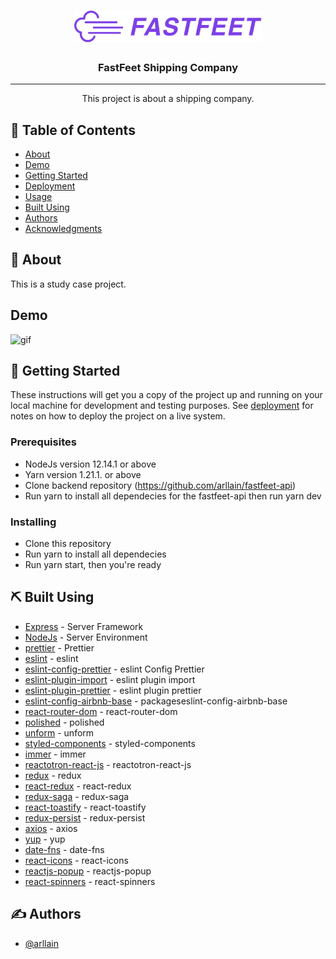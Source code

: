 <h1 align="center">
  <img alt="Fastfeet" title="Fastfeet" src=".github/logo.png" width="300px" />
</h1>

<h3 align="center">FastFeet Shipping Company</h3>

---

<p align="center"> This project is about a shipping company.
    <br>
</p>

## 📝 Table of Contents

- [About](#about)
- [Demo](#demo)
- [Getting Started](#getting_started)
- [Deployment](#deployment)
- [Usage](#usage)
- [Built Using](#built_using)
- [Authors](#authors)
- [Acknowledgments](#acknowledgement)

## 🧐 About <a name = "about"></a>

This is a study case project.

## Demo

![gif](.github/fastfeet_web.gif)

## 🏁 Getting Started <a name = "getting_started"></a>

These instructions will get you a copy of the project up and running on your local machine for development and testing purposes. See [deployment](#deployment) for notes on how to deploy the project on a live system.

### Prerequisites

- NodeJs version 12.14.1 or above
- Yarn version 1.21.1. or above
- Clone backend repository (https://github.com/arllain/fastfeet-api)
- Run yarn to install all dependecies for the fastfeet-api then run yarn dev

### Installing

- Clone this repository
- Run yarn to install all dependecies
- Run yarn start, then you're ready

## ⛏️ Built Using <a name = "built_using"></a>

- [Express](https://expressjs.com/) - Server Framework
- [NodeJs](https://nodejs.org/en/) - Server Environment
- [prettier](https://github.com/prettier/prettier) - Prettier
- [eslint](https://github.com/eslint/eslint/) - eslint
- [eslint-config-prettier](https://github.com/prettier/eslint-config-prettier) - eslint Config Prettier
- [eslint-plugin-import](https://github.com/benmosher/eslint-plugin-import) - eslint plugin import
- [eslint-plugin-prettier](https://github.com/prettier/eslint-plugin-prettier) - eslint plugin prettier
- [eslint-config-airbnb-base](https://github.com/airbnb/javascript/tree/master/packageseslint-config-airbnb-base) - packageseslint-config-airbnb-base
- [react-router-dom](https://github.com/ReactTraining/react-router/tree/master/packages/react-router-dom) - react-router-dom
- [polished](https://github.com/styled-components/polished) - polished
- [unform](https://github.com/Rocketseat/unform) - unform
- [styled-components](https://github.com/styled-components/styled-components) - styled-components
- [immer](https://github.com/immerjs/immer) - immer
- [reactotron-react-js](https://github.com/infinitered/reactotron) - reactotron-react-js
- [redux](https://github.com/reduxjs/redux) - redux
- [react-redux](https://github.com/reduxjs/react-redux) - react-redux
- [redux-saga](https://github.com/redux-saga/redux-saga) - redux-saga
- [react-toastify](https://github.com/fkhadra/react-toastify) - react-toastify
- [redux-persist](https://github.com/rt2zz/redux-persist) - redux-persist
- [axios](https://github.com/axios/axios) - axios
- [yup](https://github.com/jquense/yup) - yup
- [date-fns](https://github.com/date-fns/date-fns) - date-fns
- [react-icons](https://github.com/react-icons/react-icons) - react-icons
- [reactjs-popup](https://github.com/yjose/reactjs-popup) - reactjs-popup
- [react-spinners](https://github.com/davidhu2000/react-spinners) - react-spinners

## ✍️ Authors <a name = "authors"></a>

- [@arllain](https://github.com/arllain)
